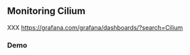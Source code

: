 ## Monitoring Cilium

XXX https://grafana.com/grafana/dashboards/?search=Cilium

### Demo [<i class="fa fa-comment-code"></i>](https://github.com/nicholasdille/container-slides/blob/master/120_kubernetes/cilium/monitoring.demo "monitoring.demo")